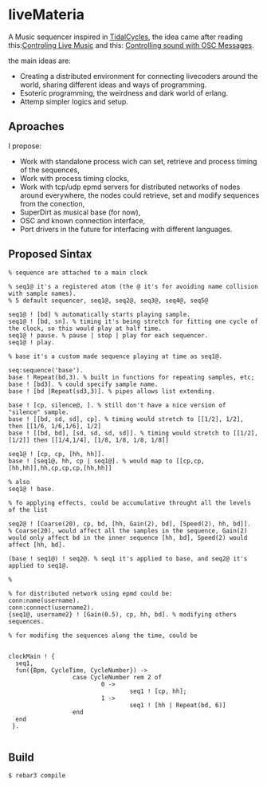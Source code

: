 liveMateria
=====

A Music sequencer inspired in [TidalCycles](https://github.com/tidalcycles/Tidal), the idea came after reading this:[Controling Live Music](https://joearms.github.io/published/2016-01-27-Controlling-Live-Music.html) and this: [Controlling sound with OSC Messages](https://joearms.github.io/published/2016-01-29-Controlling-Sound-with-OSC-Messages.html).

the main ideas are:

- Creating a distributed environment for connecting livecoders around the world, sharing different ideas and ways of programming.
- Esoteric programming, the weirdness and dark world of erlang.
- Attemp simpler logics and setup.


Aproaches
----

I propose:

- Work with standalone process wich can set, retrieve and process timing of the sequences,
- Work with process timing clocks,
- Work with tcp/udp epmd servers for distributed networks of nodes around everywhere, the nodes could retrieve, set and modify sequences from the conection,
- SuperDirt as musical base (for now),
- OSC and known connection interface,
- Port drivers in the future for interfacing with different languages.


Proposed Sintax 
-----

```
% sequence are attached to a main clock

% seq1@ it's a registered atom (the @ it's for avoiding name collision with sample names).
% 5 default sequencer, seq1@, seq2@, seq3@, seq4@, seq5@

seq1@ ! [bd] % automatically starts playing sample.
seq1@ ! [bd, sn]. % timing it's being stretch for fitting one cycle of the clock, so this would play at half time.
seq1@ ! pause. % pause | stop | play for each sequencer.
seq1@ ! play.

% base it's a custom made sequence playing at time as seq1@.

seq:sequence('base').
base ! Repeat(bd,3). % built in functions for repeating samples, etc;
base ! [bd3]. % could specify sample name.
base ! [bd |Repeat(sd3,3)]. % pipes allows list extending.

base ! [cp, silence@, ]. % still don't have a nice version of "silence" sample.
base ! [[bd, sd, sd], cp]. % timing would stretch to [[1/2], 1/2], then [[1/6, 1/6,1/6], 1/2]
base ! [[bd, bd], [sd, sd, sd, sd]]. % timing would stretch to [[1/2],[1/2]] then [[1/4,1/4], [1/8, 1/8, 1/8, 1/8]]

seq1@ ! [cp, cp, [hh, hh]].
base ! [seq1@, hh, cp | seq1@]. % would map to [[cp,cp,[hh,hh]],hh,cp,cp,cp,[hh,hh]]

% also
seq1@ ! base.

% fo applying effects, could be accumulative throught all the levels of the list

seq2@ ! [Coarse(20), cp, bd, [hh, Gain(2), bd], [Speed(2), hh, bd]].  % Coarse(20), would affect all the samples in the sequence, Gain(2) would only affect bd in the inner sequence [hh, bd], Speed(2) would affect [hh, bd].

(base ! seq1@) ! seq2@. % seq1 it's applied to base, and seq2@ it's applied to seq1@.

% 

% for distributed network using epmd could be:
conn:name(username).
conn:connect(username2).
{seq1@, username2} ! [Gain(0.5), cp, hh, bd]. % modifying others sequences.

% for modifing the sequences along the time, could be


clockMain ! {
  seq1,
  fun({Bpm, CycleTime, CycleNumber}) ->
                  case CycleNumber rem 2 of
                          0 ->
                                  seq1 ! [cp, hh];
                          1 ->    
                                  seq1 ! [hh | Repeat(bd, 6)]
                  end
  end
 }.


```



Build
-----

    $ rebar3 compile
